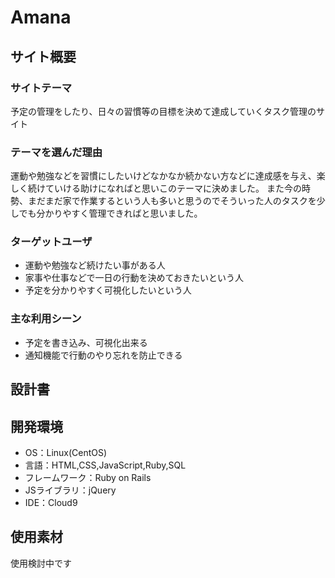# Amana

## サイト概要
### サイトテーマ
予定の管理をしたり、日々の習慣等の目標を決めて達成していくタスク管理のサイト

### テーマを選んだ理由
運動や勉強などを習慣にしたいけどなかなか続かない方などに達成感を与え、楽しく続けていける助けになればと思いこのテーマに決めました。
また今の時勢、まだまだ家で作業するという人も多いと思うのでそういった人のタスクを少しでも分かりやすく管理できればと思いました。

### ターゲットユーザ
- 運動や勉強など続けたい事がある人
- 家事や仕事などで一日の行動を決めておきたいという人
- 予定を分かりやすく可視化したいという人

### 主な利用シーン
- 予定を書き込み、可視化出来る
- 通知機能で行動のやり忘れを防止できる

## 設計書

## 開発環境
- OS：Linux(CentOS)
- 言語：HTML,CSS,JavaScript,Ruby,SQL
- フレームワーク：Ruby on Rails
- JSライブラリ：jQuery
- IDE：Cloud9

## 使用素材
使用検討中です